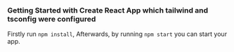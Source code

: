 ### Getting Started with Create React App which tailwind and tsconfig were configured

Firstly run `npm install`,
Afterwards, by running `npm start` you can start your app.
